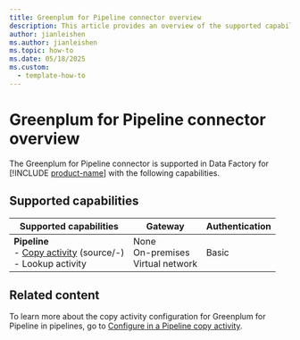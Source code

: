 ```yaml
---
title: Greenplum for Pipeline connector overview
description: This article provides an overview of the supported capabilities of the Greenplum for Pipeline connector.
author: jianleishen
ms.author: jianleishen
ms.topic: how-to
ms.date: 05/18/2025
ms.custom:
  - template-how-to
---
```


# Greenplum for Pipeline connector overview

The Greenplum for Pipeline connector is supported in Data Factory for [!INCLUDE [product-name](../includes/product-name.md)] with the following capabilities.

## Supported capabilities

| Supported capabilities| Gateway | Authentication|
|---------| --------| --------|
| **Pipeline**<br>- [Copy activity](connector-greenplum-for-pipeline-copy-activity.md) (source/-) <br>- Lookup activity    |None<br> On-premises<br> Virtual network |Basic |

## Related content

To learn more about the copy activity configuration for Greenplum for Pipeline in pipelines, go to [Configure in a Pipeline copy activity](connector-greenplum-for-pipeline-copy-activity.md).

